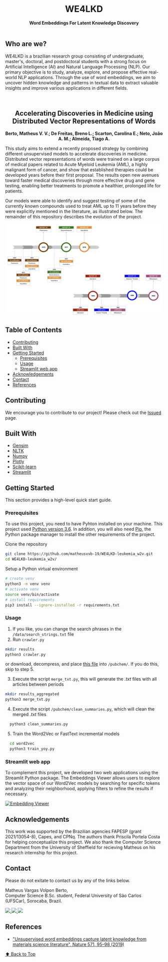 <div align="center">
  <br>
  <h1>WE4LKD</h1>
  <strong>Word Embeddings For Latent Knowledge Discovery</strong>
</div>
<br>

## Who are we?

WE4LKD is a brazilian research group consisting of undergraduate, master's, doctoral, and postdoctoral students with a strong focus on Artificial Intelligence (AI) and Natural Language Processing (NLP). Our primary objective is to study, analyze, explore, and propose effective real-world NLP applications. Through the use of word embeddings, we aim to uncover hidden knowledge and patterns in textual data to extract valuable insights and improve various applications in different fields.

<div align="center">
  <br>
  <h2>Accelerating Discoveries in Medicine using Distributed Vector Representations of Words</h2>
  <strong>Berto, Matheus V. V.; De Freitas, Breno L.; Scarton, Carolina E.; Neto, João A. M.; Almeida, Tiago A.</strong><br>
</div>

This study aims to extend a recently proposed strategy by combining different unsupervised models to accelerate discoveries in medicine. Distributed vector representations of words were trained on a large corpus of medical papers related to Acute Myeloid Leukemia (AML), a highly malignant form of cancer, and show that established therapies could be developed years before their first proposal. The results open new avenues toward faster medical discoveries through more effective drug and gene testing, enabling better treatments to promote a healthier, prolonged life for patients.

Our models were able to identify and suggest testing of some of the currently known compounds used to treat AML up to 11 years before they were explicitly mentioned in the literature, as illustrated below. The remainder of this repository describes the evolution of the project.

<div>
  <img src=/data/final_results.png>
</div>

## Table of Contents

- [Contributing](#contributing)
- [Built With](#built-with)
- [Getting Started](#getting-started)
  - [Prerequisites](#prerequisites)
  - [Usage](#usage)
  - [Streamlit web app](#streamlit-web-app)
- [Acknowledgements](#acknowledgements)
- [Contact](#contact)
- [References](#references)

## Contributing

We encourage you to contribute to our project! Please check out the
[Issued](https://github.com/matheusvvb-19/WE4LKD-leukemia_w2v/issues)
page.

## Built With

* [Gensim](https://radimrehurek.com/gensim/)
* [NLTK](https://www.nltk.org/)
* [Numpy](https://numpy.org/)
* [Plotly](https://plotly.com/)
* [Scikit-learn](https://scikit-learn.org/stable/)
* [Streamlit](https://streamlit.io/)

## Getting Started

This section provides a high-level quick start guide.

### Prerequisites

To use this project, you need to have Pyhton installed on your machine. This project used [Python version 3.6](https://www.python.org/downloads/release/python-360/). In addition, you will also need [Pip](https://pypi.org/project/pip/), the Python package manager to install the other requirements of the project.

Clone the repository
```sh
git clone https://github.com/matheusvvb-19/WE4LKD-leukemia_w2v.git
cd WE4LKD-leukemia_w2v/
```

Setup a Python virtual environment
```sh
# create venv
python3 -m venv venv
# activate venv
source venv/bin/activate
# install requirements
pip3 install --ignore-installed -r requirements.txt
```

### Usage

1. If you like, you can change the search phrases in the `/data/search_strings.txt` file
2. Run `crawler.py`
  ```sh
  mkdir results
  python3 crawler.py
  ```
or download, decompress, and place [this file](https://drive.google.com/file/d/1TY9AKbXYUNHKF6QYHGyJjB4SOypuhNkA/view?usp=sharing) into `/pubchem/`. If you do this, skip to step 5.

3. Execute the script `merge_txt.py`, this will generate the _.txt_ files with all articles between periods
  ```sh
  mkdir results_aggregated
  python3 merge_txt.py
  ```
4. Execute the script `/pubchem/clean_summaries.py`, which will clean the merged _.txt_ files
```sh
  python3 clean_summaries.py
```
5. Train the Word2Vec or FastText incremental models
```sh
  cd word2vec
  python3 train_yoy.py
```

### Streamlit web app

To complement this project, we developed two web applications using the Streamlit Python package. The Embeddings Viewer allows users to explore the vector space of our Word2Vec models by searching for specific tokens and analyzing their neighborhood, applying filters to refine the results if necessary.

[![Embedding Viewer](https://static.streamlit.io/badges/streamlit_badge_black_white.svg)](https://embedding-viewer.streamlit.app)

## Acknowledgements

This work was supported by the Brazilian agencies FAPESP (grant  2021/13054-8), Capes, and CPNq. The authors thank Priscila Portela Costa for helping conceptualize this project. We also thank the Computer Science Department from the University of Sheffield for recieving Matheus on his research internship for this project.

## Contact

Please do not exitate to contact us by any of the links below.
<div>
  <p>
    Matheus Vargas Volpon Berto,<br>
    Computer Science B.Sc. student, Federal University of São Carlos (UFSCar), Sorocaba, Brazil.
  </p>
  
  <a rel="nofollow noreferrer" href="https://www.linkedin.com/in/matheus-volpon/">
    <img src="https://img.shields.io/badge/LinkedIn-0077B5?style=for-the-badge&logo=linkedin&logoColor=white"/>
  </a>

  <a rel="nofollow noreferrer" href="mailto:matheusvvb@hotmail.com">
    <img src="https://img.shields.io/badge/Microsoft_Outlook-0078D4?style=for-the-badge&logo=microsoft-outlook&logoColor=white"/>
  </a>

  <a rel="nofollow noreferrer" href="https://github.com/matheusvvb-19">
    <img src="https://img.shields.io/badge/GitHub-100000?style=for-the-badge&logo=github&logoColor=white"/>
  </a>
</div>

## References

* ["Unsupervised word embeddings capture latent knowledge from materials science literature", Nature 571, 95–98 (2019)](https://github.com/materialsintelligence/mat2vec)

[⬆ Back to Top](#Table-of-contents)
